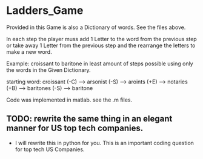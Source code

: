 # Ladders_Game
Provided in this Game is also a Dictionary of words. See the files above.

In each step the player muss add 1 Letter to the word from the previous step or take away 1 Letter from the previous step and the rearrange the letters to make a new word.

Example: croissant to baritone in least amount of steps possible using only the words in the Given Dictionary.

starting word: croissant (-C) --> arsonist (-S) --> aroints (+E) --> notaries (+B) --> baritones (-S) -->  baritone 

Code was implemented in matlab. see the .m files.



## TODO: rewrite the same thing in an elegant manner for US top tech companies.
   * I will rewrite this in python for you. This is an important coding question for top tech US Companies.
